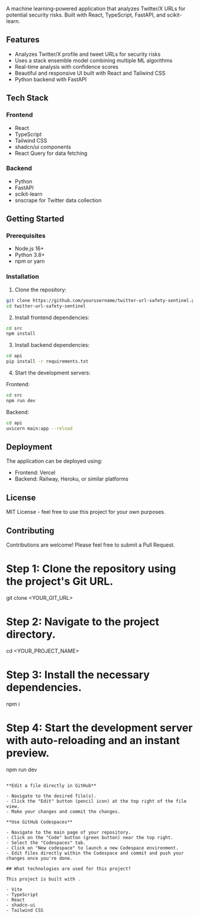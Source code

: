 

A machine learning-powered application that analyzes Twitter/X URLs for potential security risks. Built with React, TypeScript, FastAPI, and scikit-learn.

## Features

- Analyzes Twitter/X profile and tweet URLs for security risks
- Uses a stack ensemble model combining multiple ML algorithms
- Real-time analysis with confidence scores
- Beautiful and responsive UI built with React and Tailwind CSS
- Python backend with FastAPI

## Tech Stack

### Frontend
- React
- TypeScript
- Tailwind CSS
- shadcn/ui components
- React Query for data fetching

### Backend
- Python
- FastAPI
- scikit-learn
- snscrape for Twitter data collection

## Getting Started

### Prerequisites
- Node.js 16+
- Python 3.8+
- npm or yarn

### Installation

1. Clone the repository:
```bash
git clone https://github.com/yourusername/twitter-url-safety-sentinel.git
cd twitter-url-safety-sentinel
```

2. Install frontend dependencies:
```bash
cd src
npm install
```

3. Install backend dependencies:
```bash
cd api
pip install -r requirements.txt
```

4. Start the development servers:

Frontend:
```bash
cd src
npm run dev
```

Backend:
```bash
cd api
uvicorn main:app --reload
```

## Deployment

The application can be deployed using:
- Frontend: Vercel
- Backend: Railway, Heroku, or similar platforms

## License

MIT License - feel free to use this project for your own purposes.

## Contributing

Contributions are welcome! Please feel free to submit a Pull Request.

# Step 1: Clone the repository using the project's Git URL.
git clone <YOUR_GIT_URL>

# Step 2: Navigate to the project directory.
cd <YOUR_PROJECT_NAME>

# Step 3: Install the necessary dependencies.
npm i

# Step 4: Start the development server with auto-reloading and an instant preview.
npm run dev
```

**Edit a file directly in GitHub**

- Navigate to the desired file(s).
- Click the "Edit" button (pencil icon) at the top right of the file view.
- Make your changes and commit the changes.

**Use GitHub Codespaces**

- Navigate to the main page of your repository.
- Click on the "Code" button (green button) near the top right.
- Select the "Codespaces" tab.
- Click on "New codespace" to launch a new Codespace environment.
- Edit files directly within the Codespace and commit and push your changes once you're done.

## What technologies are used for this project?

This project is built with .

- Vite
- TypeScript
- React
- shadcn-ui
- Tailwind CSS

